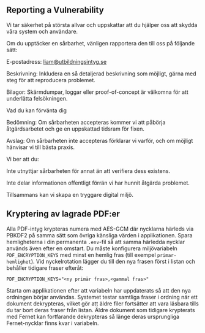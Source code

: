 ## Reporting a Vulnerability

Vi tar säkerhet på största allvar och uppskattar att du hjälper oss att skydda våra system och användare.

Om du upptäcker en sårbarhet, vänligen rapportera den till oss på följande sätt:

E-postadress: liam@utbildningsintyg.se

Beskrivning: Inkludera en så detaljerad beskrivning som möjligt, gärna med steg för att reproducera problemet.

Bilagor: Skärmdumpar, loggar eller proof-of-concept är välkomna för att underlätta felsökningen.

Vad du kan förvänta dig

Bedömning: Om sårbarheten accepteras kommer vi att påbörja åtgärdsarbetet och ge en uppskattad tidsram för fixen.

Avslag: Om sårbarheten inte accepteras förklarar vi varför, och om möjligt hänvisar vi till bästa praxis.

Vi ber att du:

Inte utnyttjar sårbarheten för annat än att verifiera dess existens.

Inte delar informationen offentligt förrän vi har hunnit åtgärda problemet.

Tillsammans kan vi skapa en tryggare digital miljö.

## Kryptering av lagrade PDF:er

Alla PDF-intyg krypteras numera med AES-GCM där nycklarna härleds via PBKDF2 på samma sätt som övriga känsliga värden i applikationen. Spara hemligheterna i din permanenta `.env`-fil så att samma härledda nycklar används även efter en omstart. Du måste konfigurera miljövariabeln `PDF_ENCRYPTION_KEYS` med minst en hemlig fras (till exempel `primar-hemlighet`). Vid nyckelrotation lägger du till den nya frasen först i listan och behåller tidigare fraser efteråt:

```
PDF_ENCRYPTION_KEYS="<ny primär fras>,<gammal fras>"
```

Starta om applikationen efter att variabeln har uppdaterats så att den nya ordningen börjar användas. Systemet testar samtliga fraser i ordning när ett dokument dekrypteras, vilket gör att äldre filer fortsätter att vara läsbara tills du tar bort deras fraser från listan. Äldre dokument som tidigare krypterats med Fernet kan fortfarande dekrypteras så länge deras ursprungliga Fernet-nycklar finns kvar i variabeln.
